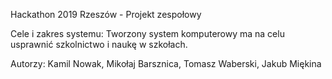Hackathon 2019 Rzeszów - Projekt zespołowy

Cele i zakres systemu: Tworzony system komputerowy ma na celu usprawnić szkolnictwo i naukę w szkołach.

Autorzy: Kamil Nowak, Mikołaj Barsznica, Tomasz Waberski, Jakub Miękina
